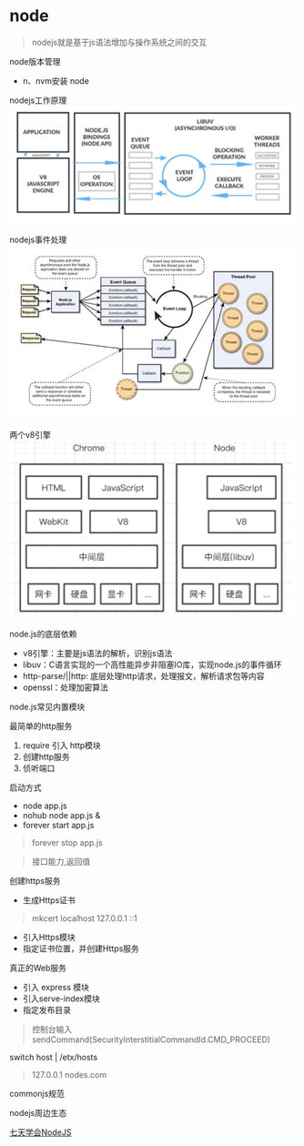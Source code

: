 # node

> nodejs就是基于js语法增加与操作系统之间的交互

node版本管理
- n、nvm安装 node


nodejs工作原理
![](./assets/nodejs.jpg)


nodejs事件处理
![](./assets/nodejs事件处理.jpg)


两个v8引擎
![](./assets/两个v8.jpg)


node.js的底层依赖

- v8引擎：主要是js语法的解析，识别js语法
- libuv：C语言实现的一个高性能异步非阻塞IO库，实现node.js的事件循环
- http-parse/||http: 底层处理http请求，处理报文，解析请求包等内容
- openssl：处理加密算法

node.js常见内置模块



最简单的http服务

1. require 引入 http模块
2. 创建http服务
3. 侦听端口

启动方式

- node app.js
- nohub node app.js &
- forever start app.js

> forever stop app.js

> 接口能力,返回值

创建https服务

- 生成Https证书

> mkcert localhost 127.0.0.1 ::1

- 引入Https模块
- 指定证书位置，并创建Https服务

真正的Web服务
- 引入 express 模块
- 引入serve-index模块
- 指定发布目录

> 控制台输入 sendCommand(SecurityInterstitialCommandId.CMD_PROCEED)

switch host | /etx/hosts
> 127.0.0.1 nodes.com


commonjs规范


nodejs周边生态


[七天学会NodeJS](https://nqdeng.github.io/7-days-nodejs/)